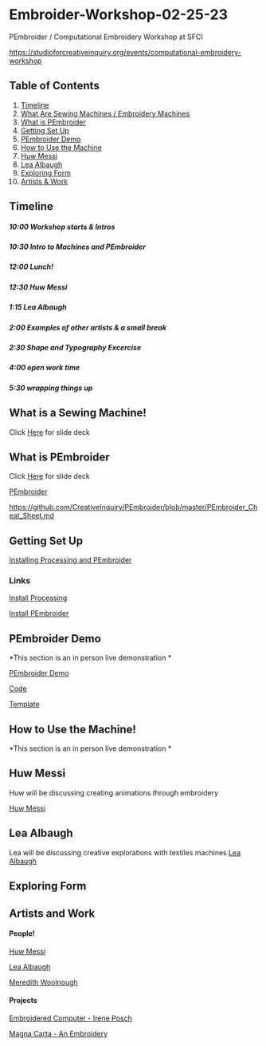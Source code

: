 # Embroider-Workshop-02-25-23
PEmbroider / Computational Embroidery Workshop at SFCI

https://studioforcreativeinquiry.org/events/computational-embroidery-workshop

## Table of Contents

1. [Timeline](#timeline)
2. [What Are Sewing Machines / Embroidery Machines](#what-is-a-sewing-machine)
3. [What is PEmbroider](#what-is-pembroider)
4. [Getting Set Up](#getting-set-up)
5. [PEmbroider Demo](#pembroider-demo)
6. [How to Use the Machine](#how-to-use-the-machine)
7. [Huw Messi](#huw-messi)
8. [Lea Albaugh](#lea-albaugh)
9. [Exploring Form](#exploring-form)
10. [Artists & Work](#artists-and-work)

## Timeline

##### *10:00* Workshop starts & Intros
##### *10:30* Intro to Machines and PEmbroider
##### *12:00* Lunch!
##### *12:30* Huw Messi
##### *1:15* Lea Albaugh
##### *2:00* Examples of other artists & a small break
##### *2:30* Shape and Typography Excercise
##### *4:00* open work time
##### *5:30* wrapping things up


## What is a Sewing Machine!
Click [Here](https://docs.google.com/presentation/d/1jdf9zSTdvqLYPZwTJ3I7atYSe1OBrjK7iJ299JE3tek/edit?usp=sharing) for slide deck


## What is PEmbroider
Click [Here](https://docs.google.com/presentation/d/1ey3uHHy27McXpXtmymkSrpin89E3ns2sV4r3ue7imy4/edit?usp=sharing) for slide deck

[PEmbroider](https://github.com/CreativeInquiry/PEmbroider)


https://github.com/CreativeInquiry/PEmbroider/blob/master/PEmbroider_Cheat_Sheet.md


## Getting Set Up
[Installing Processing and PEmbroider](https://docs.google.com/presentation/d/1Rkik3dFekY7exA3-JYtDWrCEm20HoNXpOyrrppvycws/edit?usp=sharing)

### Links

[Install Processing ](https://processing.org/download)

[Install PEmbroider](https://github.com/CreativeInquiry/PEmbroider#getting-started-with-pembroider-in-processing)

## PEmbroider Demo
*This section is an in person live demonstration *
<!--  Live Demo of generative faces-->
[PEmbroider Demo](https://github.com/tatyanade/PEmbroider_Demo/blob/main/README.md)

[Code](https://github.com/tatyanade/PEmbroider_Demo/blob/main/Files/Generative_Faces/Generative_Faces.pde)

[Template](https://github.com/tatyanade/PEmbroider_Demo/blob/main/Files/PEmbroider_Template/PEmbroider_Template.pde)

## How to Use the Machine!
*This section is an in person live demonstration *

## Huw Messi
Huw will be discussing creating animations through embroidery

[Huw Messi](https://huwmessie.com/)

## Lea Albaugh
Lea will be discussing creative explorations with textiles machines
[Lea Albaugh](http://lea.zone/)

## Exploring Form

## Artists and Work
#### People!
[Huw Messi](https://huwmessie.com/)

[Lea Albaugh](http://lea.zone/)

[Meredith Woolnough](https://meredithwoolnough.com.au/)


#### Projects

[Embroidered Computer - Irene Posch](http://www.ireneposch.net/embroidering-a-computer/)

[Magna Carta - An Embroidery](https://en.wikipedia.org/wiki/Magna_Carta_(An_Embroidery))
